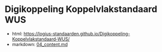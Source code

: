 # Digikoppeling Koppelvlakstandaard WUS

- html: https://logius-standaarden.github.io/Digikoppeling-Koppelvlakstandaard-WUS/
- markdown: [04_content.md](04_content.md)

